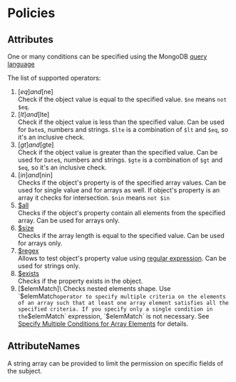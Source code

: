 # Policies

## Attributes

One or many conditions can be specified using the MongoDB [query language](http://docs.mongodb.org/manual/reference/operator/query/)

The list of supported operators:

1. [$eq] and [$ne]\
   Check if the object value is equal to the specified value. `$ne` means `not $eq`.
2. [$lt] and [$lte]\
   Check if the object value is less than the specified value. Can be used for `Date`s, numbers and strings. `$lte` is a combination of `$lt` and `$eq`, so it's an inclusive check.
3. [$gt] and [$gte]\
   Check if the object value is greater than the specified value. Can be used for `Date`s, numbers and strings. `$gte` is a combination of `$gt` and `$eq`, so it's an inclusive check.
4. [$in] and [$nin]\
   Checks if the object's property is of the specified array values. Can be used for single value and for arrays as well. If object's property is an array it checks for intersection. `$nin` means `not $in`
5. [$all]\
   Checks if the object's property contain all elements from the specified array. Can be used for arrays only.
6. [$size]\
   Checks if the array length is equal to the specified value. Can be used for arrays only.
7. [$regex]\
   Allows to test object's property value using [regular expression](https://en.wikipedia.org/wiki/Regular_expression). Can be used for strings only.
8. [$exists]\
   Checks if the property exists in the object.
9. [$elemMatch]\
   Checks nested elements shape. Use `$elemMatch` operator to specify multiple criteria on the elements of an array such that at least one array element satisfies all the specified criteria.
   If you specify only a single condition in the `$elemMatch` expression, `$elemMatch` is not necessary. See [Specify Multiple Conditions for Array Elements](https://docs.mongodb.com/manual/tutorial/query-arrays/#specify-multiple-criteria-for-array-elements) for details.

[$eq]: https://docs.mongodb.com/manual/reference/operator/query/eq
[$ne]: https://docs.mongodb.com/manual/reference/operator/query/ne
[$lt]: https://docs.mongodb.com/manual/reference/operator/query/lt
[$lte]: https://docs.mongodb.com/manual/reference/operator/query/lte
[$gt]: https://docs.mongodb.com/manual/reference/operator/query/gt
[$gte]: https://docs.mongodb.com/manual/reference/operator/query/gte
[$in]: https://docs.mongodb.com/manual/reference/operator/query/in
[$nin]: https://docs.mongodb.com/manual/reference/operator/query/nin
[$all]: https://docs.mongodb.com/manual/reference/operator/query/all
[$size]: https://docs.mongodb.com/manual/reference/operator/query/size
[$regex]: https://docs.mongodb.com/manual/reference/operator/query/regex
[$elemMatch]: https://docs.mongodb.com/manual/reference/operator/query/elemMatch
[$exists]: https://docs.mongodb.com/manual/reference/operator/query/exists

## AttributeNames

A string array can be provided to limit the permission on specific fields of the subject.
